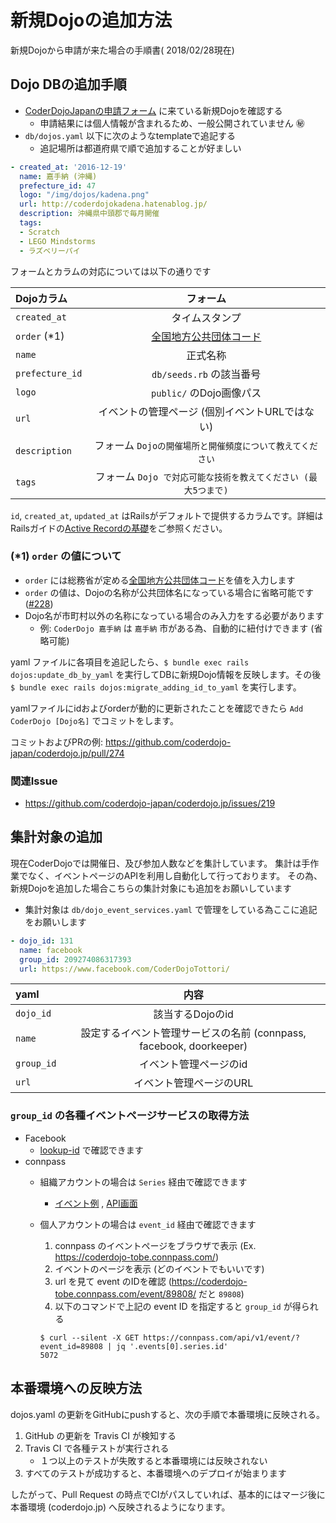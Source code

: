 # 新規Dojoの追加方法

新規Dojoから申請が来た場合の手順書( 2018/02/28現在)

## Dojo DBの追加手順

+ [CoderDojoJapanの申請フォーム](http://goo.gl/forms/UfY69hsA99) に来ている新規Dojoを確認する
    + 申請結果には個人情報が含まれるため、一般公開されていません :secret: 
+ `db/dojos.yaml` 以下に次のようなtemplateで追記する
    + 追記場所は都道府県で順で追加することが好ましい

```yaml
- created_at: '2016-12-19'
  name: 嘉手納 (沖縄)
  prefecture_id: 47
  logo: "/img/dojos/kadena.png"
  url: http://coderdojokadena.hatenablog.jp/
  description: 沖縄県中頭郡で毎月開催
  tags:
  - Scratch
  - LEGO Mindstorms
  - ラズベリーパイ
```

フォームとカラムの対応については以下の通りです

| Dojoカラム      |    フォーム    |
|:-----------------|:------------------:|
| `created_at` |  タイムスタンプ  |
|  `order` (*1) | [全国地方公共団体コード](http://www.soumu.go.jp/denshijiti/code.html) |
|`name` | 正式名称 |
| `prefecture_id` | `db/seeds.rb` の該当番号 |
|`logo`  | `public/` のDojo画像パス |
| `url`  |  イベントの管理ページ (個別イベントURLではない) |
| `description`  |フォーム `Dojoの開催場所と開催頻度について教えてください` |
|`tags`  | フォーム `Dojo で対応可能な技術を教えてください (最大5つまで)`|

`id`, `created_at`, `updated_at` はRailsがデフォルトで提供するカラムです。詳細はRailsガイドの[Active Recordの基礎](https://railsguides.jp/active_record_basics.html#%E3%82%B9%E3%82%AD%E3%83%BC%E3%83%9E%E3%81%AE%E3%83%AB%E3%83%BC%E3%83%AB)をご参照ください。

### (*1) `order` の値について

- `order` には総務省が定める[全国地方公共団体コード](http://www.soumu.go.jp/denshijiti/code.html)を値を入力します
- `order` の値は、Dojoの名称が公共団体名になっている場合に省略可能です ([#228](https://github.com/coderdojo-japan/coderdojo.jp/issues/228))
- Dojo名が市町村以外の名称になっている場合のみ入力をする必要があります
    - 例: `CoderDojo 嘉手納` は `嘉手納` 市がある為、自動的に紐付けできます (省略可能)

yaml ファイルに各項目を追記したら、`$ bundle exec rails dojos:update_db_by_yaml` を実行してDBに新規Dojo情報を反映します。その後 `$ bundle exec rails dojos:migrate_adding_id_to_yaml` を実行します。

yamlファイルにidおよびorderが動的に更新されたことを確認できたら `Add CoderDojo [Dojo名]` でコミットをします。

コミットおよびPRの例: https://github.com/coderdojo-japan/coderdojo.jp/pull/274

### 関連Issue

- https://github.com/coderdojo-japan/coderdojo.jp/issues/219

## 集計対象の追加

現在CoderDojoでは開催日、及び参加人数などを集計しています。
集計は手作業でなく、イベントページのAPIを利用し自動化して行っております。
その為、新規Dojoを追加した場合こちらの集計対象にも追加をお願いしています

- 集計対象は `db/dojo_event_services.yaml` で管理をしている為ここに追記をお願いします

```yaml
- dojo_id: 131
  name: facebook
  group_id: 209274086317393
  url: https://www.facebook.com/CoderDojoTottori/
```


| yaml      |    内容    |
|:-----------------|:------------------:|
| `dojo_id` | 該当するDojoのid |
| `name` | 設定するイベント管理サービスの名前 (connpass, facebook, doorkeeper) |
| `group_id` | イベント管理ページのid | 
| `url` | イベント管理ページのURL |

### `group_id` の各種イベントページサービスの取得方法

- Facebook
    - [lookup-id](https://lookup-id.com/#) で確認できます
- connpass
    - 組織アカウントの場合は `Series` 経由で確認できます
        - [イベント例](https://coderdojo-kashii.connpass.com/event/77590/) , [API画面](https://connpass.com/api/v1/event/?event_id=77590)
	- 個人アカウントの場合は `event_id` 経由で確認できます
	   1. connpass のイベントページをブラウザで表示 (Ex. https://coderdojo-tobe.connpass.com/)
	   2. イベントのページを表示 (どのイベントでもいいです)
	   3. url を見て event のIDを確認 (https://coderdojo-tobe.connpass.com/event/89808/ だと `89808`)
	   4. 以下のコマンドで上記の event ID を指定すると `group_id` が得られる
	   
	   ```
	   $ curl --silent -X GET https://connpass.com/api/v1/event/?event_id=89808 | jq '.events[0].series.id'
	   5072
	   ```

## 本番環境への反映方法

dojos.yaml の更新をGitHubにpushすると、次の手順で本番環境に反映される。

1. GitHub の更新を Travis CI が検知する
1. Travis CI で各種テストが実行される
   - １つ以上のテストが失敗すると本番環境には反映されない
1. すべてのテストが成功すると、本番環境へのデプロイが始まります

したがって、Pull Request の時点でCIがパスしていれば、基本的にはマージ後に本番環境 (coderdojo.jp) へ反映されるようになります。

